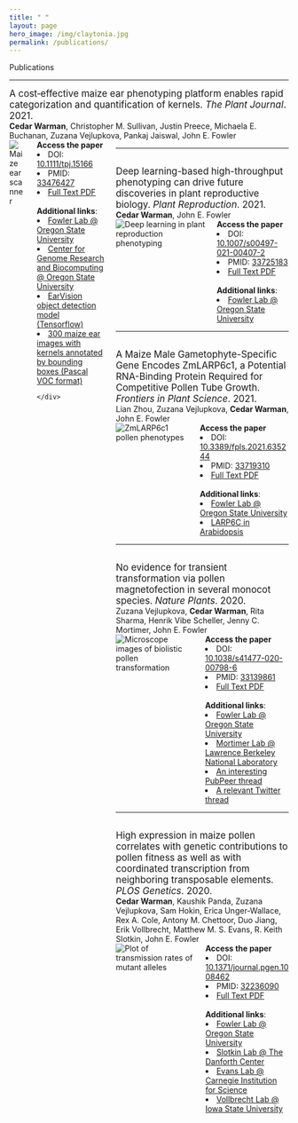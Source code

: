```yaml
---
title: " "
layout: page
hero_image: /img/claytonia.jpg
permalink: /publications/
---
```


<div class="container is-max-desktop">
	<p class="title is-2">Publications</p>
</div>
<div class="container is-max-desktop"><hr>

<div class="container is-max-desktop pb-3" style="font-size: 120% !important;">A cost‐effective maize ear phenotyping platform enables rapid categorization and quantification of kernels.<i> The Plant Journal</i>. 2021.</div>
<div class="container is-max-desktop pb-4"><strong>Cedar Warman</strong>, Christopher M. Sullivan, Justin Preece, Michaela E. Buchanan, Zuzana Vejlupkova, Pankaj Jaiswal, John E. Fowler</div>
<div class="columns is-centered">
    <div class="column is-7">
        <img src="/img/warman_2021_plant_journal.jpg" alt="Maize ear scanner">
    </div>
    <div class="column is-5">
        <strong>Access the paper</strong>
        <li>DOI: <a href="https://doi.org/10.1111/tpj.15166" alt = "DOI link: 10.1111/tpj.15166"> 10.1111/tpj.15166</a></li>
        <li>PMID: <a href="https://pubmed.ncbi.nlm.nih.gov/33476427/" alt = "pubmed link: 33476427"> 33476427</a></li>
        <li><a href="https://cedarwarman.github.io/pdf/warman_2021_plant_journal.pdf" alt = "PDF"> Full Text PDF</a></li>
        <br>
        <strong>Additional links</strong>:
        <li><a href="https://bpp.oregonstate.edu/users/john-fowler-jr" alt="Fowler Lab">Fowler Lab @ Oregon State University</a></li>
        <li><a href="https://cgrb.oregonstate.edu/" alt="CGRB">Center for Genome Research and Biocomputing @ Oregon State University</a></li>
        <li><a href="https://github.com/fowler-lab-osu/EarVision" alt="EarVision">EarVision object detection model (Tensorflow)</a></li>
        <li><a href="https://datacommons.cyverse.org/browse/iplant/home/shared/EarVision_maize_kernel_image_data/training_and_validation_images" alt="Training data">300 maize ear images with kernels annotated by bounding boxes (Pascal VOC format)</a></li>
	
    </div>
</div>
<div class="container is-max-desktop"><hr>

<br>
<div class="container is-max-desktop pb-3" style="font-size: 120% !important;">Deep learning-based high-throughput phenotyping can drive future discoveries in plant reproductive biology.<i> Plant Reproduction</i>. 2021.</div>
<div class="container is-max-desktop pb-4"><strong>Cedar Warman</strong>, John E. Fowler</div>
<div class="columns is-centered">
    <div class="column is-7">
        <img src="/img/warman_2021_plant_reproduction.jpg" alt="Deep learning in plant reproduction phenotyping">
    </div>
    <div class="column is-5">
        <strong>Access the paper</strong>
        <li>DOI: <a href="https://doi.org/10.1007/s00497-021-00407-2" alt = "DOI link: 10.1007/s00497-021-00407-2"> 10.1007/s00497-021-00407-2</a></li>
        <li>PMID: <a href="https://pubmed.ncbi.nlm.nih.gov/33725183/" alt = "pubmed link: 33725183"> 33725183</a></li>
        <li><a href="https://cedarwarman.github.io/pdf/warman_2021_plant_reproduction.pdf" alt = "PDF"> Full Text PDF</a></li>
        <br>
        <strong>Additional links</strong>:
        <li><a href="https://bpp.oregonstate.edu/users/john-fowler-jr" alt="Fowler Lab">Fowler Lab @ Oregon State University</a></li>
    </div>
</div>
<div class="container is-max-desktop"><hr>

<br>
<div class="container is-max-desktop pb-3" style="font-size: 120% !important;">A Maize Male Gametophyte-Specific Gene Encodes ZmLARP6c1, a Potential RNA-Binding Protein Required for Competitive Pollen Tube Growth.<i> Frontiers in Plant Science</i>. 2021.</div>
<div class="container is-max-desktop pb-4">Lian Zhou, Zuzana Vejlupkova, <strong>Cedar Warman</strong>, John E. Fowler</div>
<div class="columns is-centered">
    <div class="column is-7">
        <img src="/img/zhou_2021_frontiers.jpg" alt="ZmLARP6c1 pollen phenotypes">
    </div>
    <div class="column is-5">
        <strong>Access the paper</strong>
        <li>DOI: <a href="https://doi.org/10.3389/fpls.2021.635244" alt = "DOI link: 10.3389/fpls.2021.635244"> 10.3389/fpls.2021.635244</a></li>
        <li>PMID: <a href="https://pubmed.ncbi.nlm.nih.gov/33719310/" alt = "pubmed link: 33719310"> 33719310</a></li>
        <li><a href="https://cedarwarman.github.io/pdf/zhou_2021_frontiers.pdf" alt = "PDF"> Full Text PDF</a></li>
        <br>
        <strong>Additional links</strong>:
        <li><a href="https://bpp.oregonstate.edu/users/john-fowler-jr" alt="Fowler Lab">Fowler Lab @ Oregon State University</a></li>
        <li><a href="https://www.biorxiv.org/content/10.1101/2020.11.27.401307v1" alt="Arabidopsis larp6c link">LARP6C in Arabidopsis</a></li>
    </div>
</div>
<div class="container is-max-desktop"><hr>

<br>
<div class="container is-max-desktop pb-3" style="font-size: 120% !important;">No evidence for transient transformation via pollen magnetofection in several monocot species.<i> Nature Plants</i>. 2020.</div>
<div class="container is-max-desktop pb-4">Zuzana Vejlupkova, <strong>Cedar Warman</strong>, Rita Sharma, Henrik Vibe Scheller, Jenny C. Mortimer, John E. Fowler</div>
<div class="columns is-centered">
    <div class="column is-7">
        <img src="/img/vejlupkova_2020_nature_plants.jpg" alt="Microscope images of biolistic pollen transformation">
    </div>
    <div class="column is-5">
        <strong>Access the paper</strong>
        <li>DOI: <a href="https://doi.org/10.1038/s41477-020-00798-6" alt = "DOI link: 10.1038/s41477-020-00798-6"> 10.1038/s41477-020-00798-6</a></li>
        <li>PMID: <a href="https://pubmed.ncbi.nlm.nih.gov/33139861/" alt = "pubmed link: 33139861"> 33139861</a></li>
        <li><a href="https://cedarwarman.github.io/pdf/vejlupkova_2020_nature_plants.pdf" alt = "PDF"> Full Text PDF</a></li>
        <br>
        <strong>Additional links</strong>:
        <li><a href="https://bpp.oregonstate.edu/users/john-fowler-jr" alt="Fowler Lab">Fowler Lab @ Oregon State University</a></li>
        <li><a href="https://mortimerlab.org/" alt="Mortimer Lab">Mortimer Lab @ Lawrence Berkeley National Laboratory</a></li>
        <li><a href="https://blog.pubpeer.com/publications/DA5062D071C5813708B4F9B511F9E5" alt="Pubpeer link">An interesting PubPeer thread</a></li>
        <li><a href="https://twitter.com/aeharkess/status/1023763311308021760" alt="Twitter thread">A relevant Twitter thread</a></li>
    </div>
</div>
<div class="container is-max-desktop"><hr>

<br>
<div class="container is-max-desktop pb-3" style="font-size: 120% !important;">High expression in maize pollen correlates with genetic contributions to pollen fitness as well as with coordinated transcription from neighboring transposable elements.<i> PLOS Genetics</i>. 2020.</div>
<div class="container is-max-desktop pb-4"><strong>Cedar Warman</strong>, Kaushik Panda, Zuzana Vejlupkova, Sam Hokin, Erica Unger-Wallace, Rex A. Cole, Antony M. Chettoor, Duo Jiang, Erik Vollbrecht, Matthew M. S. Evans, R. Keith Slotkin, John E. Fowler</div>
<div class="columns is-centered">
	<div class="column is-7">
		<img src="/img/warman_2020_plos_genetics.jpg" alt="Plot of transmission rates of mutant alleles">
	</div>
	<div class="column is-5">
		<strong>Access the paper</strong>
		<li>DOI: <a href="https://doi.org/10.1371/journal.pgen.1008462" alt = "DOI link: 10.1371/journal.pgen.1008462"> 10.1371/journal.pgen.1008462</a></li>
		<li>PMID: <a href="https://pubmed.ncbi.nlm.nih.gov/32236090/" alt = "pubmed link: 32236090"> 32236090</a></li>
		<li><a href="https://cedarwarman.github.io/pdf/warman_2020_plos_genetics.pdf" alt = "PDF"> Full Text PDF</a></li>
		<br>
		<strong>Additional links</strong>:
		<li><a href="https://bpp.oregonstate.edu/users/john-fowler-jr" alt="Fowler Lab">Fowler Lab @ Oregon State University</a></li>
		<li><a href="https://slotkinlab.github.io/" alt="Slotkin Lab">Slotkin Lab @ The Danforth Center</a></li>
		<li><a href="https://dpb.carnegiescience.edu/labs/evans-lab" alt="Evans Lab">Evans Lab @ Carnegie Institution for Science</a></li>
		<li><a href="https://faculty.sites.iastate.edu/vollbrec/" alt="Vollbrecht Lab">Vollbrecht Lab @ Iowa State University</a></li>
	</div>
</div>

